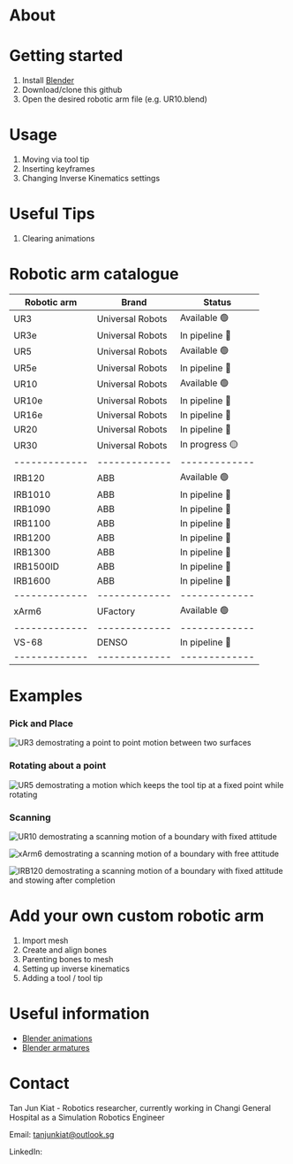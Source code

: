 

# About

# Getting started
1. Install [Blender](https://docs.blender.org/manual/en/latest/getting_started/installing/index.html)
2. Download/clone this github
3. Open the desired robotic arm file (e.g. UR10.blend)

# Usage

1. Moving via tool tip
2. Inserting keyframes
3. Changing Inverse Kinematics settings

# Useful Tips
1. Clearing animations

# Robotic arm catalogue

| Robotic arm  | Brand | Status |
| ------------- | ------------- |------------- |
| UR3  | Universal Robots  |  Available :green_circle: |
| UR3e  | Universal Robots  |  In pipeline  :red_circle: |
| UR5  | Universal Robots  |  Available :green_circle: |
| UR5e  | Universal Robots  |  In pipeline  :red_circle: |
| UR10  | Universal Robots  |  Available :green_circle: |
| UR10e  | Universal Robots  |  In pipeline  :red_circle: |
| UR16e  | Universal Robots  |  In pipeline  :red_circle: |
| UR20  | Universal Robots  |  In pipeline  :red_circle: |
| UR30  | Universal Robots  |  In progress  :yellow_circle: |
| ------------- | ------------- |------------- |
| IRB120  | ABB  |  Available  :green_circle: |
| IRB1010  | ABB  |  In pipeline  :red_circle: |
| IRB1090  | ABB  |  In pipeline  :red_circle: |
| IRB1100  | ABB  |  In pipeline  :red_circle: |
| IRB1200  | ABB  |  In pipeline  :red_circle: |
| IRB1300  | ABB  |  In pipeline  :red_circle: |
| IRB1500ID  | ABB  |  In pipeline  :red_circle: |
| IRB1600  | ABB  |  In pipeline  :red_circle: |
| ------------- | ------------- |------------- |
| xArm6  | UFactory  |  Available  :green_circle: |
| ------------- | ------------- |------------- |
| VS-68  | DENSO  |  In pipeline  :red_circle: |
| ------------- | ------------- |------------- |

# Examples
### Pick and Place
![UR3 demostrating a point to point motion between two surfaces](universal_robots/ur3/Animation/gifmaker_me.gif)

### Rotating about a point
![UR5 demostrating a motion which keeps the tool tip at a fixed point while rotating](universal_robots/ur5/Animation/gifmaker_me.gif)


### Scanning
![UR10 demostrating a scanning motion of a boundary with fixed attitude](universal_robots/ur10/Animation/gifmaker_me.gif)

![xArm6 demostrating a scanning motion of a boundary with free attitude](ufactory/xarm6/Animation/gifmaker_me.gif)

![IRB120 demostrating a scanning motion of a boundary with fixed attitude and stowing after completion](abb/irb120/Animation/gifmaker_me.gif)


# Add your own custom robotic arm

1. Import mesh
2. Create and align bones
3. Parenting bones to mesh
4. Setting up inverse kinematics
5. Adding a tool / tool tip

# Useful information
- [Blender animations](https://www.blender.org/features/animation/)
- [Blender armatures](https://docs.blender.org/manual/en/latest/animation/armatures/index.html)

# Contact
Tan Jun Kiat - Robotics researcher, currently working in Changi General Hospital as a Simulation Robotics Engineer

Email: tanjunkiat@outlook.sg

LinkedIn:

